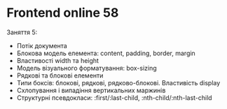 # Frontend online 58

Заняття 5:

- Потік документа
- Блокова модель елемента: content, padding, border, margin
- Властивості width та height
- Модель візуального форматування: box-sizing
- Рядкові та блокові елементи
- Типи боксів: блокові, рядкові, рядково-блокові. Властивість display
- Схлопування і випадіння вертикальних маржинів
- Структурні псевдокласи: :first/:last-сhild, :nth-child/:nth-last-child
